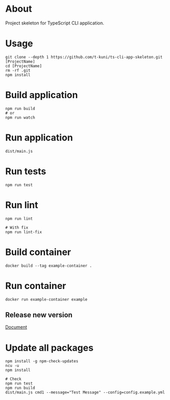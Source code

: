 # About

Project skeleton for TypeScript CLI application.

# Usage

```
git clone --depth 1 https://github.com/t-kuni/ts-cli-app-skeleton.git [ProjectName]
cd [ProjectName]
rm -rf .git 
npm install
```

# Build application

```
npm run build
# or
npm run watch
```

# Run application

```
dist/main.js
```

# Run tests

```
npm run test
```

# Run lint

```
npm run lint

# With fix
npm run lint-fix
```

# Build container

```
docker build --tag example-container .
```

# Run container

```
docker run example-container example
```

## Release new version

[Document](https://gist.github.com/t-kuni/3d0a5cc86ab63cab3188160f5535afc0#%E6%96%B0%E3%81%97%E3%81%84%E3%83%90%E3%83%BC%E3%82%B8%E3%83%A7%E3%83%B3%E3%82%92%E6%8E%A1%E7%95%AA%E3%81%99%E3%82%8B)

# Update all packages

```
npm install -g npm-check-updates
ncu -u
npm install

# Check
npm run test
npm run build
dist/main.js cmd1 --message="Test Message" --config=config.example.yml
```